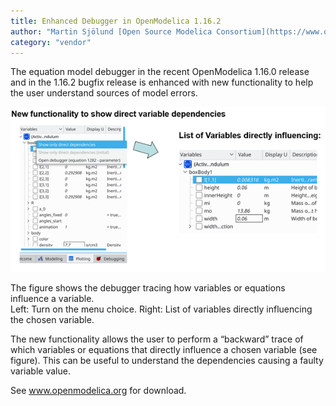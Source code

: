 ```yaml
---
title: Enhanced Debugger in OpenModelica 1.16.2
author: "Martin Sjölund [Open Source Modelica Consortium](https://www.openmodelica.org/)"
category: "vendor"
---
```


The equation model debugger in the recent OpenModelica 1.16.0 release and in the 1.16.2 bugfix release is enhanced with new functionality to help the user understand sources of model errors.

![](debugger.png)

The figure shows the debugger tracing how variables or equations influence a variable.\
Left: Turn on the menu choice. Right: List of variables directly influencing the chosen variable.

The new functionality allows the user to perform a “backward” trace of which variables or equations that directly influence a chosen variable (see figure). This can be useful to understand the dependencies causing a faulty variable value.

See www.openmodelica.org for download.
